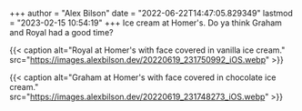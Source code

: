 +++
author = "Alex Bilson"
date = "2022-06-22T14:47:05.829349"
lastmod = "2023-02-15 10:54:19"
+++
Ice cream at Homer's. Do ya think Graham and Royal had a good time?

{{< caption alt="Royal at Homer's with face covered in vanilla ice cream." src="https://images.alexbilson.dev/20220619_231750992_iOS.webp" >}}

{{< caption alt="Graham at Homer's with face covered in chocolate ice cream." src="https://images.alexbilson.dev/20220619_231748273_iOS.webp" >}}
